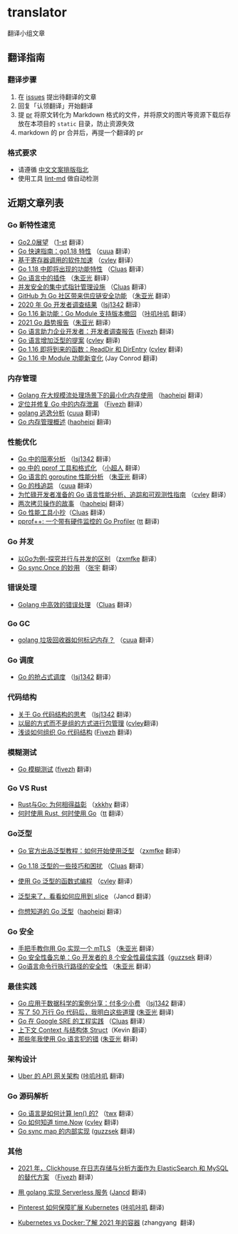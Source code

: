 # translator

翻译小组文章


## 翻译指南

### 翻译步骤

1. 在 [issues](https://github.com/gocn/translator/issues) 提出待翻译的文章
2. 回复「认领翻译」开始翻译
3. 提 [pr](https://github.com/gocn/translator/pulls) 将原文转化为 Markdown 格式的文件，并将原文的图片等资源下载后存放在本项目的 `static` 目录，防止资源失效
4. markdown 的 pr 合并后，再提一个翻译的 pr

### 格式要求

* 请遵循 [中文文案排版指北](https://github.com/sparanoid/chinese-copywriting-guidelines/blob/master/README.zh-CN.md)
* 使用工具 [lint-md](https://github.com/hustcc/lint-md) 做自动检测

## 近期文章列表

### Go 新特性速览

* [Go2.0展望](https://gocn.vip/topics/20982) （[1-st](https://github.com/1-st) 翻译）
* [Go 快速指南：go1.18 特性](https://gocn.vip/topics/20849) （[cuua](https://github.com/cuua) 翻译）
* [基于寄存器调用的软件加速](https://gocn.vip/topics/20835) （[cvley](https://github.com/cvley) 翻译）
* [Go 1.18 中即将出现的功能特性](https://gocn.vip/topics/17460) （[Cluas](https://github.com/Cluas) 翻译）
* [Go 语言中的插件](https://gocn.vip/topics/12530) （[朱亚光](https://github.com/zhuyaguang) 翻译）
* [并发安全的集中式指针管理设施](https://gocn.vip/topics/12493) （[Cluas](https://github.com/Cluas) 翻译）
* [GitHub 为 Go 社区带来供应链安全功能](https://gocn.vip/topics/12386) （[朱亚光](https://github.com/zhuyaguang) 翻译）
* [2020 年 Go 开发者调查结果](https://gocn.vip/topics/11810)（[lsj1342](https://github.com/lsj1342) 翻译）
* [Go 1.16 新功能：Go Module 支持版本撤回](https://gocn.vip/topics/11667) （[咔叽咔叽](https://github.com/github.com/watermelo) 翻译）
* [2021 Go 趋势报告](https://gocn.vip/topics/11650)（[朱亚光](https://github.com/zhuyaguang) 翻译）
* [Go 语言助力企业开发者：开发者调查报告](https://github.com/gocn/translator/blob/master/2021/w18_Go_is_powering_enterprise_developers.md) ([Fivezh](https://github.com/github.com/fivezh) 翻译)
* [Go 语言增加泛型的提案](https://github.com/gocn/translator/blob/master/2021/w3_a_proposal_for_adding_generics_to_go.md) ([cvley](https://github.com/cvley) 翻译)
*  [Go 1.16 即将到来的函数：ReadDir 和 DirEntry](https://github.com/gocn/translator/blob/master/2021/w6_coming_in_go_1.16_readdir_and_direntry.md) ([cvley](https://github.com/cvley)  翻译)
* [Go 1.16 中 Module 功能新变化](https://github.com/gocn/translator/blob/master/2021/w8_New_module_changes_in_Go_1.16.md) (Jay Conrod 翻译)

###  内存管理

* [Golang 在大规模流处理场景下的最小化内存使用](https://gocn.vip/topics/20995) （[haoheipi](https://github.com/haoheipi) 翻译）
* [定位并修复 Go 中的内存泄漏](https://gocn.vip/topics/17437) （[Fivezh](https://github.com/fivezh) 翻译）
* [golang 逃逸分析](https://github.com/gocn/translator/blob/master/2021/w15_golang_escape_analysis.md) ([cuua](https://github.com/cuua) 翻译)
* [Go 内存管理概述](https://github.com/gocn/translator/blob/master/2021/w21_An_overview_of_memory_management_in_Go.md) ([haoheipi](https://github.com/github.com/haoheipi) 翻译)

### 性能优化

* [Go 中的阻塞分析](https://gocn.vip/topics/17448) （[lsj1342](https://github.com/lsj1342) 翻译）
* [go 中的 pprof 工具和格式化](https://gocn.vip/topics/17419) （[小超人](https://github.com/laxiaohong) 翻译）
* [Go 语言的 goroutine 性能分析](https://gocn.vip/topics/17418) （[朱亚光](https://github.com/zhuyaguang) 翻译）
* [Go 的栈追踪](https://gocn.vip/topics/17343) （[cuua](https://github.com/cuua) 翻译）
* [为忙碌开发者准备的 Go 语言性能分析、追踪和可观测性指南](https://gocn.vip/topics/12544) （[cvley](https://github.com/cvley) 翻译）
* [两次拷贝操作的故事](https://gocn.vip/topics/12465) （[haoheipi](https://github.com/haoheipi) 翻译）
* [Go 性能工具小抄](https://gocn.vip/topics/12198)（[Cluas](https://github.com/github.com/Cluas) 翻译）
* [pprof++: 一个带有硬件监控的 Go Profiler](https://github.com/gocn/translator/blob/master/2021/w20_pprof_go_profiler.md)  ([tt](https://github.com/github.com/1-st) 翻译)

### Go 并发

* [以Go为例-探究并行与并发的区别](https://gocn.vip/topics/20993) （[zxmfke](https://github.com/zxmfke) 翻译）
* [Go sync.Once 的妙用](https://gocn.vip/topics/12514) （[张宇](https://github.com/pseudoyu) 翻译）

### 错误处理

* [Golang 中高效的错误处理](https://gocn.vip/topics/21016) （[Cluas](https://github.com/Cluas) 翻译）

### Go GC

* [golang 垃圾回收器如何标记内存？](https://gocn.vip/topics/12251) （[cuua](https://github.com/github.com/cuua) 翻译）

### Go 调度

* [Go 的抢占式调度](https://gocn.vip/topics/12062) （[lsj1342](https://github.com/lsj1342) 翻译）

### 代码结构

* [关于 Go 代码结构的思考](https://gocn.vip/topics/20960) （[lsj1342](https://github.com/lsj1342) 翻译）
* [以层的方式而不是组的方式进行包管理](https://gocn.vip/topics/11666)  ([cvley](https://github.com/github.com/cvley)翻译)
* [浅谈如何组织 Go 代码结构](https://github.com/gocn/translator/blob/master/2021/w20_Thoughts_on_how_to_structure_Go_code.md) ([Fivezh](https://github.com/github.com/fivezh) 翻译)

### 模糊测试

* [Go 模糊测试](https://gocn.vip/topics/20941) ([fivezh](https://github.com/fivezh) 翻译)

### Go VS Rust

* [Rust与Go: 为何相得益彰](https://gocn.vip/topics/20929) （[xkkhy](https://github.com/github.com/xkkhy) 翻译）
*  [何时使用 Rust, 何时使用 Go](https://github.com/gocn/translator/blob/master/2021/w12_When_to_use_Rust_and_when_to_use_Go.md)（[tt](https://github.com/1-st) 翻译）

### Go泛型

* [Go 官方出品泛型教程：如何开始使用泛型](https://gocn.vip/topics/20885) （[zxmfke](https://github.com/zxmfke) 翻译）

* [Go 1.18 泛型的一些技巧和困扰](https://gocn.vip/topics/17485) （[Cluas](https://github.com/Cluas) 翻译）
* [使用 Go 泛型的函数式编程](https://gocn.vip/topics/12233) （[cvley](https://github.com/github.com/cvley) 翻译）
* [泛型来了，看看如何应用到 slice](https://gocn.vip/topics/11725) （Jancd 翻译）
*  [你想知道的 Go 泛型](https://github.com/gocn/translator/blob/master/2021/w13_Generics_in_Go.md)（[haoheipi](https://github.com/haoheipi) 翻译）

### Go 安全

* [手把手教你用 Go 实现一个 mTLS](https://gocn.vip/topics/17472) （[朱亚光](https://github.com/zhuyaguang) 翻译）
* [Go 安全性备忘单：Go 开发者的 8 个安全性最佳实践](https://github.com/gocn/translator/blob/master/2021/w10_Go_Security_cheatsheet.md)（[guzzsek](https://github.com/guzzsek) 翻译）
* [Go语言命令行执行路径的安全性](https://gocn.vip/topics/11648) （[朱亚光](https://github.com/zhuyaguang) 翻译）

### 最佳实践

* [Go 应用于数据科学的案例分享：付多少小费](https://gocn.vip/topics/12415) （[lsj1342](https://github.com/lsj1342) 翻译）
* [写了 50 万行 Go 代码后，我明白这些道理](https://gocn.vip/topics/12210) ([朱亚光](https://github.com/zhuyaguang) 翻译)
* [Go 在 Google SRE 的工程实践](https://gocn.vip/topics/11923) （[Cluas](https://github.com/Cluas) 翻译）
* [上下文 Context 与结构体 Struct](https://gocn.vip/topics/11707)（Kevin 翻译）
* [那些年我使用 Go 语言犯的错](https://github.com/gocn/translator/blob/master/2021/w13_My_Go_mistakes.md) ([朱亚光](https://github.com/zhuyaguang) 翻译)

### 架构设计

* [Uber 的 API 网关架构](https://github.com/gocn/translator/blob/master/2021/w22_uber_architecture_api_gateway.md) ([咔叽咔叽](https://github.com/github.com/watermeloooo) 翻译)

### Go 源码解析

* [Go 语言是如何计算 len() 的?](https://gocn.vip/topics/12437) （[twx](https://github.com/1-st) 翻译）
* [Go 如何知道 time.Now](https://github.com/gocn/translator/blob/master/2021/w14_how_does_go_know_time_now.md) ([cvley](https://github.com/cvley) 翻译)
* [Go sync map 的内部实现](https://github.com/gocn/translator/blob/master/2021/w29_Go%20Inside%20sync.Map%E2%80%8A%E2%80%94%E2%80%8AHow%20does%20sync.Map%20work%20internally.md) ([guzzsek](https://github.com/laxiaohong) 翻译)

### 其他

* [2021 年，Clickhouse 在日志存储与分析方面作为 ElasticSearch 和 MySQL 的替代方案](https://gocn.vip/topics/11814) （[Fivezh](https://github.com/fivezh) 翻译）

* [用 golang 实现 Serverless 服务](https://github.com/gocn/translator/blob/master/2021/w26_How_I'm_writing_Serverless_Services_in_Golang_these_days.md) ([Jancd](https://github.com/Jancd) 翻译)

* [Pinterest 如何保障扩展 Kubernetes](https://github.com/gocn/translator/blob/master/2021/w27_scaling_k8s_with_assurance_at_pinterest_introduction.md) ([咔叽咔叽](https://github.com/github.com/watermeloooo)  翻译)

* [Kubernetes vs Docker:了解 2021 年的容器](https://github.com/gocn/translator/blob/master/2021/w3_kubernetes_vs_docker.md)  (zhangyang  翻译)

  
